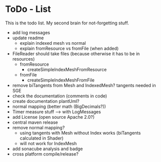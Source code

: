 # ToDo - List

This is the todo list.
My second brain for not-forgetting stuff.

- add log messages
- update readme
  - explain indexed mesh vs normal
  - explain fromResource vs fromFile (when added)
- FileReader should take files (because otherwise it has to be in resources)
  - fromResource
    - createSimpleIndexMeshFromResource
  - fromFile
    - createSimpleIndexMeshFromFile
- remove biTangents from Mesh and IndexedMesh? tangents needed in SGE
- check the documentation (comments in code)
- create documentation plantUml?
- normal mapping (better math (BigDecimals?))
- Timer measure stuff --> with LogMessages
- add License (open source Apache 2.0?)
- central maven release
- remove normal mapping?
  - using tangents with Mesh without Index works (biTangents calculated in Shader)
  - will not work for IndexMesh
- add sonacube analysis and badge
- cross platform compile/release?
